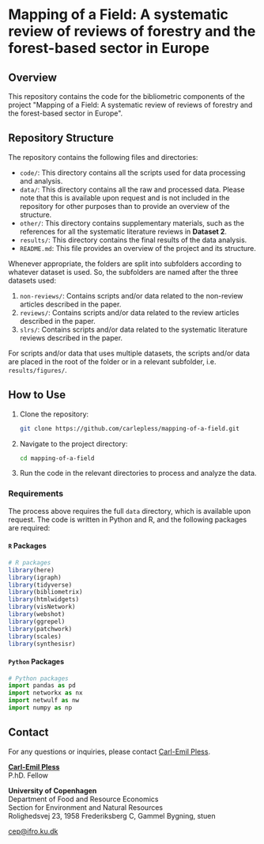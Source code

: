 # Mapping of a Field: A systematic review of reviews of forestry and the forest-based sector in Europe

## Overview
This repository contains the code for the bibliometric components of the project "Mapping of a Field: A systematic review of reviews of forestry and the forest-based sector in Europe".

## Repository Structure
The repository contains the following files and directories:

- `code/`: This directory contains all the scripts used for data processing and analysis.
- `data/`: This directory contains all the raw and processed data. Please note that this is available upon request and is not included in the repository for other purposes than to provide an overview of the structure.
- `other/`: This directory contains supplementary materials, such as the references for all the systematic literature reviews in **Dataset 2**.
- `results/`: This directory contains the final results of the data analysis.
- `README.md`: This file provides an overview of the project and its structure.

Whenever appropriate, the folders are split into subfolders according to whatever dataset is used. So, the subfolders are named after the three datasets used:

1. `non-reviews/`: Contains scripts and/or data related to the non-review articles described in the paper.
2. `reviews/`: Contains scripts and/or data related to the review articles described in the paper.
3. `slrs/`: Contains scripts and/or data related to the systematic literature reviews described in the paper.

For scripts and/or data that uses multiple datasets, the scripts and/or data are placed in the root of the folder or in a relevant subfolder, i.e. `results/figures/`.

## How to Use
1. Clone the repository:
    ```bash
    git clone https://github.com/carlepless/mapping-of-a-field.git
    ```
2. Navigate to the project directory:
    ```bash
    cd mapping-of-a-field
    ```
3. Run the code in the relevant directories to process and analyze the data.

### Requirements
The process above requires the full `data` directory, which is available upon request. The code is written in Python and R, and the following packages are required:

#### `R` Packages
```r
# R packages
library(here)
library(igraph)
library(tidyverse)
library(bibliometrix)
library(htmlwidgets)
library(visNetwork)
library(webshot)
library(ggrepel)
library(patchwork)
library(scales)
library(synthesisr)
```

#### `Python` Packages
```python
# Python packages
import pandas as pd
import networkx as nx
import netwulf as nw
import numpy as np
```

## Contact
For any questions or inquiries, please contact [Carl-Emil Pless](mailto:cep@ifro.ku.dk).

**[Carl-Emil Pless](https://ifro.ku.dk/english/staff/staffenvironment/?pure=en/persons/528207)** \
P.hD. Fellow

**University of Copenhagen** \
Department of Food and Resource Economics \
Section for Environment and Natural Resources \
Rolighedsvej 23, 1958 Frederiksberg C, Gammel Bygning, stuen

[cep@ifro.ku.dk](mailto:cep@ifro.ku.dk)
